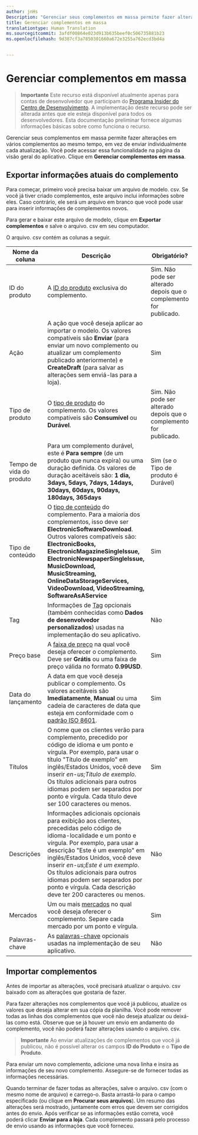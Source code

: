 ```yaml
---
author: jnHs
Description: "Gerenciar seus complementos em massa permite fazer alterações em vários complementos ao mesmo tempo, em vez de enviar individualmente cada atualização."
title: Gerenciar complementos em massa
translationtype: Human Translation
ms.sourcegitcommit: 3afdf00864e023d913b635beef0c506735881b23
ms.openlocfilehash: 9d387cf3a7850301660a672e3255a762ecd3bd4a


---
```


# Gerenciar complementos em massa

> **Importante** Este recurso está disponível atualmente apenas para contas de desenvolvedor que participam do [Programa Insider do Centro de Desenvolvimento](dev-center-insider-program.md). A implementação deste recurso pode ser alterada antes que ele esteja disponível para todos os desenvolvedores. Esta documentação preliminar fornece algumas informações básicas sobre como funciona o recurso.

Gerenciar seus complementos em massa permite fazer alterações em vários complementos ao mesmo tempo, em vez de enviar individualmente cada atualização. Você pode acessar essa funcionalidade na página da visão geral do aplicativo. Clique em **Gerenciar complementos em massa**.

## Exportar informações atuais do complemento

Para começar, primeiro você precisa baixar um arquivo de modelo. csv. Se você já tiver criado complementos, este arquivo inclui informações sobre eles. Caso contrário, ele será um arquivo em branco que você pode usar para inserir informações de complementos novos.

Para gerar e baixar este arquivo de modelo, clique em **Exportar complementos** e salve o arquivo. csv em seu computador.

O arquivo. csv contém as colunas a seguir. 

| Nome da coluna               | Descrição                            | Obrigatório?      |
|---------------------------|----------------------------------|----------------------|
| ID do produto    |  A [ID do produto](set-your-add-on-product-id.md#product-id) exclusiva do complemento.  | Sim. Não pode ser alterado depois que o complemento for publicado. |
| Ação |A ação que você deseja aplicar ao importar o modelo. Os valores compatíveis são **Enviar** (para enviar um novo complemento ou atualizar um complemento publicado anteriormente) e **CreateDraft** (para salvar as alterações sem enviá-las para a loja). |  Sim |
| Tipo de produto  | O [tipo de produto](set-your-add-on-product-id.md#product-type) do complemento. Os valores compatíveis são **Consumível** ou **Durável**. |   Sim. Não pode ser alterado depois que o complemento for publicado. |
| Tempo de vida do produto  | Para um complemento durável, este é **Para sempre** (de um produto que nunca expira) ou uma duração definida. Os valores de duração aceitáveis são: **1 dia, 3days, 5days, 7days, 14days, 30days, 60days, 90days, 180days, 365days**    | Sim (se o Tipo de produto é Durável) |
| Tipo de conteúdo  | O [tipo de conteúdo](enter-add-on-properties.md#content-type) do complemento. Para a maioria dos complementos, isso deve ser **ElectronicSoftwareDownload**. Outros valores compatíveis são: **ElectronicBooks, ElectronicMagazineSingleIssue, ElectronicNewspaperSingleIssue, MusicDownload, MusicStreaming, OnlineDataStorageServices, VideoDownload, VideoStreaming, SoftwareAsAService** |    Sim |
| Tag   | Informações de [Tag](enter-add-on-properties.md#custom-developer-data) opcionais (também conhecidas como **Dados de desenvolvedor personalizados**) usadas na implementação do seu aplicativo. | Não |
| Preço base    | A [faixa de preço](set-add-on-pricing-and-availability.md#base-price) na qual você deseja oferecer o complemento. Deve ser **Grátis** ou uma faixa de preço válida no formato **0.99USD**. | Sim |
| Data do lançamento  | A data em que você deseja publicar o complemento. Os valores aceitáveis são **Imediatamente**, **Manual** ou uma cadeia de caracteres de data que esteja em conformidade com o [padrão ISO 8601](http://go.microsoft.com/fwlink/p/?LinkId=817237). | Sim |
| Títulos    | O nome que os clientes verão para complemento, precedido por código de idioma e um ponto e vírgula. Por exemplo, para usar o título "Título de exemplo" em inglês/Estados Unidos, você deve inserir *en-us;Título de exemplo*. Os títulos adicionais para outros idiomas podem ser separados por ponto e vírgula. Cada título deve ser 100 caracteres ou menos.  | Sim |
|Descrições   | Informações adicionais opcionais para exibição aos clientes, precedidas pelo código de idioma-localidade e um ponto e vírgula. Por exemplo, para usar a descrição "Este é um exemplo" em inglês/Estados Unidos, você deve inserir *en-us;Este é um exemplo*. Os títulos adicionais para outros idiomas podem ser separados por ponto e vírgula. Cada descrição deve ter 200 caracteres ou menos.    | Não |
| Mercados | Um ou mais [mercados](define-pricing-and-market-selection.md#windows-store-consumer-markets) no qual você deseja oferecer o complemento. Separe cada mercado por um ponto e vírgula. |  Sim |
|Palavras-chave | As [palavras-chave](enter-add-on-properties.md#keywords) opcionais usadas na implementação de seu aplicativo. | Não |

## Importar complementos

Antes de importar as alterações, você precisará atualizar o arquivo. csv baixado com as alterações que gostaria de fazer.

Para fazer alterações nos complementos que você já publicou, atualize os valores que deseja alterar em sua cópia da planilha. Você pode remover todas as linhas dos complementos que você não deseja atualizar ou deixá-las como está. Observe que se já houver um envio em andamento do complemento, você não poderá fazer alterações usando o arquivo. csv.

> **Importante** Ao enviar atualizações de complementos que você já publicou, não é possível alterar os campos **ID do Produto** e o **Tipo de Produto**.

Para enviar um novo complemento, adicione uma nova linha e insira as informações de seu novo complemento. Assegure-se de fornecer todas as informações necessárias. 

Quando terminar de fazer todas as alterações, salve o arquivo. csv (com o mesmo nome de arquivo) e carrego-o. Basta arrastá-lo para o campo especificado (ou clique em **Procurar seus arquivos**). Um resumo das alterações será mostrado, juntamente com erros que devem ser corrigidos antes do envio. Após verificar se as informações estão correta, você poderá clicar **Enviar para a loja**. Cada complemento passará pelo processo de envio usando as informações que você forneceu.




<!--HONumber=Aug16_HO3-->


